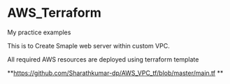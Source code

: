 # AWS_Terraform
My practice examples

This is to Create Smaple web server within custom VPC.

All required AWS resources are deployed using terraform template

**https://github.com/Sharathkumar-dp/AWS_VPC_tf/blob/master/main.tf
**
